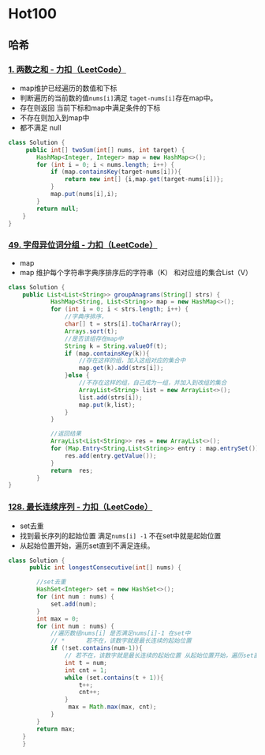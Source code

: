 # Hot100

## 哈希

### [1. 两数之和 - 力扣（LeetCode）](https://leetcode.cn/problems/two-sum/submissions/552565189/?envType=study-plan-v2&envId=top-100-liked)

* map维护已经遍历的数值和下标
* 判断遍历的当前数的值`nums[i]`满足 `taget-nums[i]`存在map中。
* 存在则返回 当前下标和map中满足条件的下标
* 不存在则加入到map中
* 都不满足  null

```java
class Solution {
     public int[] twoSum(int[] nums, int target) {
        HashMap<Integer, Integer> map = new HashMap<>();
        for (int i = 0; i < nums.length; i++) {
            if (map.containsKey(target-nums[i])){
                return new int[] {i,map.get(target-nums[i])};
            }
            map.put(nums[i],i);
        }
        return null;
    }
}
```

### [49. 字母异位词分组 - 力扣（LeetCode）](https://leetcode.cn/problems/group-anagrams/description/?envType=study-plan-v2&envId=top-100-liked)

* map
* map 维护每个字符串字典序排序后的字符串（K） 和对应组的集合List（V）

```java
class Solution {
    public List<List<String>> groupAnagrams(String[] strs) {
            HashMap<String, List<String>> map = new HashMap<>();
            for (int i = 0; i < strs.length; i++) {
                //字典序排序，
                char[] t = strs[i].toCharArray();
                Arrays.sort(t);
                //是否该组存在map中
                String k = String.valueOf(t);
                if (map.containsKey(k)){
                    //存在这样的组，加入这组对应的集合中
                    map.get(k).add(strs[i]);
                }else {
                    //不存在这样的组，自己成为一组，并加入到改组的集合
                    ArrayList<String> list = new ArrayList<>();
                    list.add(strs[i]);
                    map.put(k,list);
                }
            }

            //返回结果
            ArrayList<List<String>> res = new ArrayList<>();
            for (Map.Entry<String,List<String>> entry : map.entrySet()){
                res.add(entry.getValue());
            }
            return  res;
        }
}
```

### [128. 最长连续序列 - 力扣（LeetCode）](https://leetcode.cn/problems/longest-consecutive-sequence/submissions/552612065/?envType=study-plan-v2&envId=top-100-liked)

* set去重
* 找到最长序列的起始位置 满足`nums[i] -1` 不在set中就是起始位置
* 从起始位置开始，遍历set直到不满足连续。

```java
class Solution {
      public int longestConsecutive(int[] nums) {

        //set去重
        HashSet<Integer> set = new HashSet<>();
        for (int num : nums) {
            set.add(num);
        }
        int max = 0;
        for (int num : nums) {
            //遍历数组nums[i] 是否满足nums[i]-1 在set中
            // *      若不在，该数字就是最长连续的起始位置 
            if (!set.contains(num-1)){
                // 若不在，该数字就是最长连续的起始位置 从起始位置开始，遍历set直到不满足连续。
                int t = num;
                int cnt = 1;
                while (set.contains(t + 1)){
                    t++;
                    cnt++;
                }
                 max = Math.max(max, cnt);
            }
        }
        return max;
    }
    }
```

